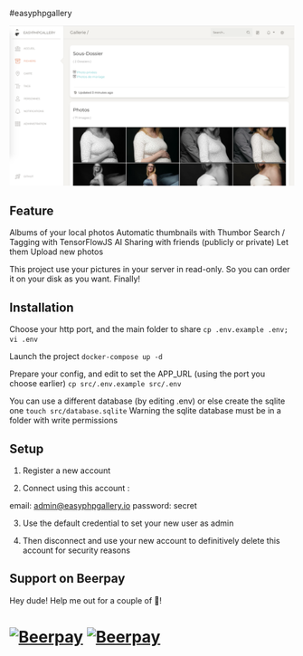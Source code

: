 #easyphpgallery

![Preview](https://github.com/TwanoO67/easy-php-gallery/raw/develop/demo.png)

## Feature

Albums of your local photos
Automatic thumbnails with Thumbor
Search / Tagging with TensorFlowJS AI
Sharing with friends (publicly or private)
Let them Upload new photos

This project use your pictures in your server in read-only.
So you can order it on your disk as you want. Finally!

## Installation

Choose your http port, and the main folder to share
`cp .env.example .env; vi .env`

Launch the project
`docker-compose up -d`

Prepare your config, and edit to set the APP_URL (using the port you choose earlier)
`cp src/.env.example src/.env`

You can use a different database (by editing .env) or else create the sqlite one
`touch src/database.sqlite`
Warning the sqlite database must be in a folder with write permissions


## Setup

1) Register a new account

2) Connect using this account :

email: admin@easyphpgallery.io
password: secret

3) Use the default credential to set your new user as admin

4) Then disconnect and use your new account to definitively delete this account for security reasons

## Support on Beerpay
Hey dude! Help me out for a couple of :beers:!

[![Beerpay](https://beerpay.io/TwanoO67/easy-php-gallery/badge.svg?style=beer-square)](https://beerpay.io/TwanoO67/easy-php-gallery)  [![Beerpay](https://beerpay.io/TwanoO67/easy-php-gallery/make-wish.svg?style=flat-square)](https://beerpay.io/TwanoO67/easy-php-gallery?focus=wish)
=======
